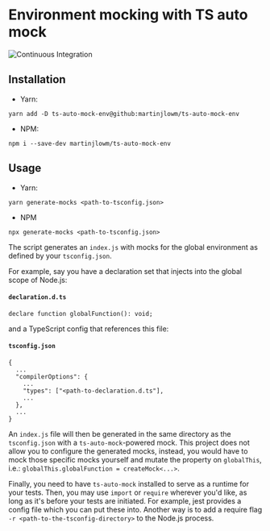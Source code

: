 # Environment mocking with TS auto mock

![Continuous Integration](https://github.com/martinjlowm/ts-auto-mock-env/workflows/Continuous%20Integration/badge.svg)

## Installation

- Yarn:
```
yarn add -D ts-auto-mock-env@github:martinjlowm/ts-auto-mock-env
```

- NPM:
```
npm i --save-dev martinjlowm/ts-auto-mock-env
```

## Usage

- Yarn:
```
yarn generate-mocks <path-to-tsconfig.json>
```

- NPM
```
npx generate-mocks <path-to-tsconfig.json>
```

The script generates an `index.js` with mocks for the global environment as
defined by your `tsconfig.json`.

For example, say you have a declaration set that injects into the global scope
of Node.js:

#### **`declaration.d.ts`**
```
declare function globalFunction(): void;
```

and a TypeScript config that references this file:

#### **`tsconfig.json`**
```
{
  ...
  "compilerOptions": {
    ...
    "types": ["<path-to-declaration.d.ts"],
    ...
  },
  ...
}
```

An `index.js` file will then be generated in the same directory as the
`tsconfig.json` with a `ts-auto-mock`-powered mock. This project does not allow
you to configure the generated mocks, instead, you would have to mock those
specific mocks yourself and mutate the property on `globalThis`, i.e.:
`globalThis.globalFunction = createMock<...>`.

Finally, you need to have `ts-auto-mock` installed to serve as a runtime for
your tests. Then, you may use `import` or `require` wherever you'd like, as long
as it's before your tests are initiated. For example, jest provides a config
file which you can put these into. Another way is to add a require flag
`-r <path-to-the-tsconfig-directory>` to the Node.js process.
